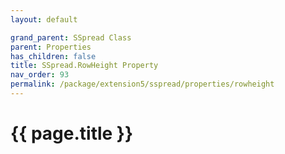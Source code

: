 ```yaml
---
layout: default

grand_parent: SSpread Class
parent: Properties
has_children: false
title: SSpread.RowHeight Property
nav_order: 93
permalink: /package/extension5/sspread/properties/rowheight
---
```

# {{ page.title }}